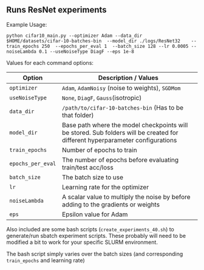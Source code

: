 ## Runs ResNet experiments
Example Usage:

`python cifar10_main.py --optimizer Adam --data_dir $HOME/datasets/cifar-10-batches-bin  --model_dir ./logs/ResNet32	--train_epochs 250	--epochs_per_eval 1  --batch_size 128 --lr 0.0005 --noiseLambda 0.1 --useNoiseType DiagF --eps 1e-8`

Values for each command options:

| Option        | Description / Values                  | 
|---------------|-------------------------| 
| `optimizer`     | `Adam`, `AdamNoisy` (noise to weights), `SGDMom` | 
| `useNoiseType`  | `None`, `DiagF`, `Gauss`(isotropic)  | 
| `data_dir`      | `/path/to/cifar-10-batches-bin` (Has to be that folder) |
| `model_dir`    | Base path where the model checkpoints will be stored. Sub folders will be created for different hyperparameter configurations |
| `train_epochs` | Number of epochs to train |
| `epochs_per_eval` | The number of epochs before evaluating train/test acc/loss |
| `batch_size` | The batch size to use |
| `lr` | Learning rate for the optimizer |
| `noiseLambda` | A scalar value to multiply the noise by before adding to the gradients or weights |
| `eps` | Epsilon value for Adam |

Also included are some bash scripts (`create_experiments_40.sh`) to generate/run sbatch experiment scripts. These probably will need to be modified a bit to work for your specific SLURM environment. 

The bash script simply varies over the batch sizes (and corresponding `train_epochs` and learning rate)
